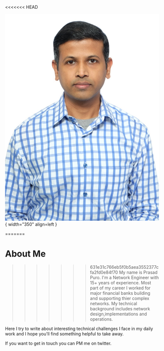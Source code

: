 <<<<<<< HEAD

![Prasad Puro](profile_pic.jpg){ width="350" align=left }

=======
# About Me
>>>>>>> 631e31c766eb5f0b5aea3552377cfa2fd0e84f70
My name is Prasad Puro. I'm a Network Engineer with 15+ years of experience. Most part of my career I worked for major financial banks building and supporting thier complex networks. My technical background includes network design,implementations and operations.

Here I try to write about interesting technical challenges I face in my daily work and I hope you'll find something helpful to take away.

If you want to get in touch you can PM me on twitter.

